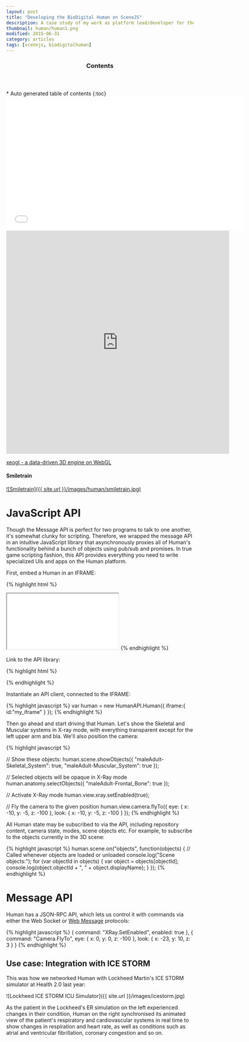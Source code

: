 ```yaml
---
layout: post
title: "Developing the BioDigital Human on SceneJS"
description: A case study of my work as platform lead/developer for the BioDigital Human, the leading Web-based 3D platform for the exploration of anatomy, medical conditions and treatments.            Working remotely from Berlin, Germany with the team in Manhattan, New York, I collaborate on the architecture and implementation of the Human's WebGL-based visualisation engine and its public developer API, as well as projects with various clients and partners.
thumbnail: human/human1.png
modified: 2015-06-31
category: articles
tags: [scenejs, biodigitalhuman]
---
```


<section id="table-of-contents" class="toc">
  <header>
    <h3>Contents</h3>
  </header>
<div id="drawer" markdown="1">
*  Auto generated table of contents
{:toc}
</div>
</section><!-- /#table-of-contents -->

<div style="width:100%; margin:0 auto; text-align: center;"><iframe width="640" height="360" src="//www.youtube.com/embed/2vJ13EXG6rc" frameborder="0"> </iframe></div>

<iframe
  id="embedded-human"
  frameBorder="0"
  width="600"
  height="600"
  allowFullScreen="true"
  src="https://human.biodigital.com/widget?be=1p0v&background=255,255,255,51,64,77&dk=1496c2fae9b943b838a40f86bfc8db5314c116e3">
</iframe>
<a href="https://www.biodigital.com"></a>

<a class="twitter-moment" href="https://twitter.com/i/moments/802173933466382336">xeogl - a data-driven 3D engine on WebGL </a> <script async src="//platform.twitter.com/widgets.js" charset="utf-8"></script>

#### Smiletrain

[![Smiletrain]({{ site.url }}/images/human/smiletrain.jpg)](https://www.smiletrain.org/)

# JavaScript API

Though the Message API is perfect for two programs to talk to one another, it's somewhat clunky for scripting.
Therefore, we wrapped the message API in an intuitive JavaScript library that asynchronously proxies all of
Human's functionality behind a bunch of objects using pub/sub and promises. In true game scripting fashion, this
API provides everything you need to write specialized UIs and apps on the Human platform.

First, embed a Human in an IFRAME:

{% highlight html %}
<iframe id="my-iframe" src="..human URL.."></iframe>
{% endhighlight %}

Link to the API library:

{% highlight html %}
<script src="human-api.js"></script>
{% endhighlight %}

Instantiate an API client, connected to the IFRAME:

{% highlight javascript %}
var human = new HumanAPI.Human({
    iframe:{ id:"my_iframe" }
});
{% endhighlight %}

Then go ahead and start driving that Human. Let's show the Skeletal and Muscular
systems in X-ray mode, with everything transparent except for the left upper arm and bla. We'll also
 position the camera:

{% highlight javascript %}

// Show these objects:
human.scene.showObjects({
   "maleAdult-Skeletal_System": true,
   "maleAdult-Muscular_System": true
});

// Selected objects will be opaque in X-Ray mode
human.anatomy.selectObjects({
   "maleAdult-Frontal_Bone": true
});

// Activate X-Ray mode
human.view.xray.setEnabled(true);

// Fly the camera to the given position
human.view.camera.flyTo({
    eye: { x: -10, y: -5, z: -100 },
    look: { x: -10, y: -5, z: -100 }
});
{% endhighlight %}

All Human state may be subscribed to via the API, including repository content, camera state, modes, scene objects etc.
For example, to subscribe to the objects currently in the 3D scene:

{% highlight javascript %}
human.scene.on("objects",
    function(objects) { // Called whenever objects are loaded or unloaded
        console.log("Scene objects:");
        for (var objectId in objects) {
            var object = objects[objectId];
            console.log(object.objectId + ", " + object.displayName);
        }
    });
{% endhighlight %}

# Message API

Human has a JSON-RPC API, which lets us control it with commands via either the Web Socket or
[Web Message](http://en.wikipedia.org/wiki/Web_Messaging) protocols:

{% highlight javascript %}
{
    command: "XRay.SetEnabled",
    enabled: true
},
{
    command: "Camera.FlyTo",
    eye: { x: 0, y: 0, z: -100 },
    look: { x: -23, y: 10, z: 3 }
}
{% endhighlight %}

## Use case: Integration with ICE STORM
This was how we networked Human with Lockheed Martin's ICE STORM simulator at Health 2.0 last year:


![Lockheed ICE STORM ICU Simulator]({{ site.url }}/images/icestorm.jpg)


As the patient in the Lockheed's ER simulation on the left experienced changes in their condition, Human on
the right synchronised its animated view of the patient's respiratory and cardiovascular systems in real time to show
changes in respiration and heart rate, as well as conditions such as atrial and ventricular fibrillation, coronary
congestion and so on.